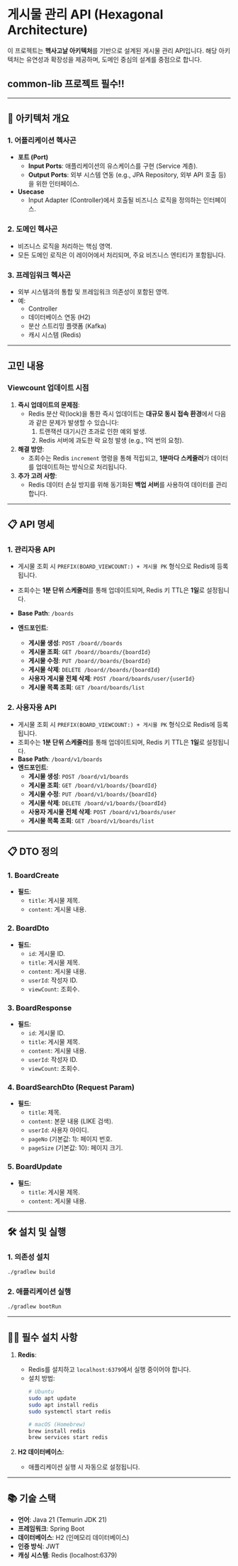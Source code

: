 
# 게시물 관리 API (Hexagonal Architecture)

이 프로젝트는 **헥사고날 아키텍처**를 기반으로 설계된 게시물 관리 API입니다. 해당 아키텍처는 유연성과 확장성을 제공하며, 도메인 중심의 설계를 중점으로 합니다.
## common-lib 프로젝트 필수!!

---

## 📐 아키텍처 개요

### 1. **어플리케이션 헥사곤**
- **포트 (Port)**
  - **Input Ports**: 애플리케이션의 유스케이스를 구현 (Service 계층).
  - **Output Ports**: 외부 시스템 연동 (e.g., JPA Repository, 외부 API 호출 등)을 위한 인터페이스.
- **Usecase**
  - Input Adapter (Controller)에서 호출될 비즈니스 로직을 정의하는 인터페이스.

### 2. **도메인 헥사곤**
- 비즈니스 로직을 처리하는 핵심 영역.
- 모든 도메인 로직은 이 레이어에서 처리되며, 주요 비즈니스 엔티티가 포함됩니다.

### 3. **프레임워크 헥사곤**
- 외부 시스템과의 통합 및 프레임워크 의존성이 포함된 영역.
- 예: 
  - Controller
  - 데이터베이스 연동 (H2)
  - 분산 스트리밍 플랫폼 (Kafka)
  - 캐시 시스템 (Redis)
---

## 고민 내용

### Viewcount 업데이트 시점
1. **즉시 업데이트의 문제점**:
   - Redis 분산 락(lock)을 통한 즉시 업데이트는 **대규모 동시 접속 환경**에서 다음과 같은 문제가 발생할 수 있습니다:
     1. 트랜잭션 대기시간 초과로 인한 예외 발생.
     2. Redis 서버에 과도한 락 요청 발생 (e.g., 1억 번의 요청).
2. **해결 방안**:
   - 조회수는 Redis `increment` 명령을 통해 적립되고, **1분마다 스케줄러**가 데이터를 업데이트하는 방식으로 처리됩니다.
3. **추가 고려 사항**:
   - Redis 데이터 손실 방지를 위해 동기화된 **백업 서버**를 사용하여 데이터를 관리합니다.

---

## 📋 API 명세

### 1. **관리자용 API**
- 게시물 조회 시 `PREFIX(BOARD_VIEWCOUNT:) + 게시물 PK` 형식으로 Redis에 등록됩니다.
- 조회수는 **1분 단위 스케줄러**를 통해 업데이트되며, Redis 키 TTL은 **1일**로 설정됩니다.

- **Base Path**: `/boards`
- **엔드포인트**:
  - **게시물 생성**: `POST /board//boards`
  - **게시물 조회**: `GET /board//boards/{boardId}`
  - **게시물 수정**: `PUT /board//boards/{boardId}`
  - **게시물 삭제**: `DELETE /board//boards/{boardId}`
  - **사용자 게시물 전체 삭제**: `POST /board/boards/user/{userId}`
  - **게시물 목록 조회**: `GET /board/boards/list`

### 2. **사용자용 API**
- 게시물 조회 시 `PREFIX(BOARD_VIEWCOUNT:) + 게시물 PK` 형식으로 Redis에 등록됩니다.
- 조회수는 **1분 단위 스케줄러**를 통해 업데이트되며, Redis 키 TTL은 **1일**로 설정됩니다.
- **Base Path**: `/board/v1/boards`
- **엔드포인트**:
  - **게시물 생성**: `POST /board/v1/boards`
  - **게시물 조회**: `GET /board/v1/boards/{boardId}`
  - **게시물 수정**: `PUT /board/v1/boards/{boardId}`
  - **게시물 삭제**: `DELETE /board/v1/boards/{boardId}`
  - **사용자 게시물 전체 삭제**: `POST /board/v1/boards/user`
  - **게시물 목록 조회**: `GET /board/v1/boards/list`

---

## 📋 DTO 정의

### 1. **BoardCreate**
- **필드**:
  - `title`: 게시물 제목.
  - `content`: 게시물 내용.

### 2. **BoardDto**
- **필드**:
  - `id`: 게시물 ID.
  - `title`: 게시물 제목.
  - `content`: 게시물 내용.
  - `userId`: 작성자 ID.
  - `viewCount`: 조회수.

### 3. **BoardResponse**
- **필드**:
  - `id`: 게시물 ID.
  - `title`: 게시물 제목.
  - `content`: 게시물 내용.
  - `userId`: 작성자 ID.
  - `viewCount`: 조회수.

### 4. **BoardSearchDto (Request Param)**
- **필드**:
  - `title`: 제목.
  - `content`: 본문 내용 (LIKE 검색).
  - `userId`: 사용자 아이디.
  - `pageNo` (기본값: 1): 페이지 번호.
  - `pageSize` (기본값: 10): 페이지 크기.

### 5. **BoardUpdate**
- **필드**:
  - `title`: 게시물 제목.
  - `content`: 게시물 내용.

---

## 🛠️ 설치 및 실행

### 1. 의존성 설치
```bash
./gradlew build
```

### 2. 애플리케이션 실행
```bash
./gradlew bootRun
```

---

## 🧑‍💻 필수 설치 사항
1. **Redis**:
   - Redis를 설치하고 `localhost:6379`에서 실행 중이어야 합니다.
   - 설치 방법:
     ```bash
     # Ubuntu
     sudo apt update
     sudo apt install redis
     sudo systemctl start redis

     # macOS (Homebrew)
     brew install redis
     brew services start redis
     ```

2. **H2 데이터베이스**:
   - 애플리케이션 실행 시 자동으로 설정됩니다.

---

## 📚 기술 스택
- **언어**: Java 21 (Temurin JDK 21)
- **프레임워크**: Spring Boot
- **데이터베이스**: H2 (인메모리 데이터베이스)
- **인증 방식**: JWT
- **캐싱 시스템**: Redis (localhost:6379)
